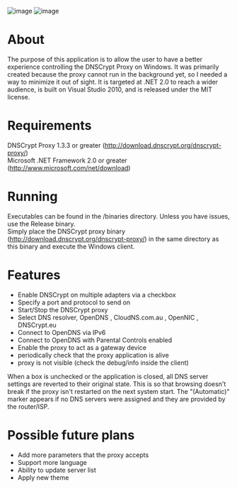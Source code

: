 ![image](https://raw.github.com/Vitili/dnscrypt-winclient/master/screenshot.png)
![image](https://raw.github.com/Vitili/dnscrypt-winclient/master/screenshot1.png)

About
=====
The purpose of this application is to allow the user to have a better experience controlling the DNSCrypt Proxy on Windows. It was primarily created because the proxy cannot run in the background yet, so I needed a way to minimize it out of sight. It is targeted at .NET 2.0 to reach a wider audience, is built on Visual Studio 2010, and is released under the MIT license.

Requirements
============
DNSCrypt Proxy 1.3.3 or greater (http://download.dnscrypt.org/dnscrypt-proxy/)  
Microsoft .NET Framework 2.0 or greater (http://www.microsoft.com/net/download)

Running
=======
Executables can be found in the /binaries directory. Unless you have issues, use the Release binary.  
Simply place the DNSCrypt proxy binary (http://download.dnscrypt.org/dnscrypt-proxy/) in the same directory as this binary and execute the Windows client.

Features
========
- Enable DNSCrypt on multiple adapters via a checkbox
- Specify a port and protocol to send on
- Start/Stop the DNSCrypt proxy
- Select DNS resolver, OpenDNS , CloudNS.com.au , OpenNIC , DNSCrypt.eu
- Connect to OpenDNS via IPv6
- Connect to OpenDNS with Parental Controls enabled
- Enable the proxy to act as a gateway device
- periodically check that the proxy application is alive
- proxy is not visible (check the debug/info inside the client)



When a box is unchecked or the application is closed, all DNS server settings are reverted to their original state. This is so that browsing doesn't break if the proxy isn't restarted on the next system start. The "(Automatic)" marker appears if no DNS servers were assigned and they are provided by the router/ISP.

Possible future plans
=====================
- Add more parameters that the proxy accepts
- Support more language
- Ability to update server list
- Apply new theme 
